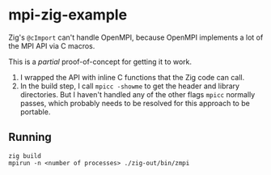 # mpi-zig-example
Zig's `@cImport` can't handle OpenMPI, because OpenMPI implements a lot of the MPI API via C macros.

This is a *partial* proof-of-concept for getting it to work.
1. I wrapped the API with inline C functions that the Zig code can call.
2. In the build step, I call `mpicc -showme` to get the header and library directories. But I haven't handled any of the other flags `mpicc` normally passes, which probably needs to be resolved for this approach to be portable.

## Running
```
zig build
mpirun -n <number of processes> ./zig-out/bin/zmpi
```
